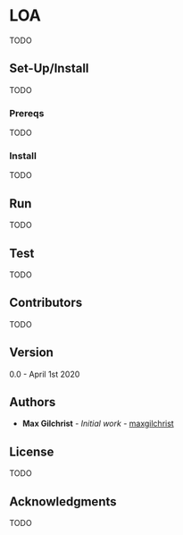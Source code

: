 # LOA
TODO
## Set-Up/Install
TODO
### Prereqs
TODO
### Install
TODO
## Run
TODO
## Test
TODO
## Contributors 
TODO
## Version 
0.0 - April 1st 2020
## Authors
* **Max Gilchrist** - *Initial work* - [maxgilchrist](https://github.com/maxgilchrist)
## License
TODO
## Acknowledgments 
TODO
